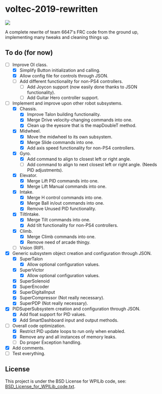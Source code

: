 # voltec-2019-rewritten

<p align="left"><a href="https://github.com/pacoito123/voltec-2019-rewritten" target="_blank"><img src="https://repository-images.githubusercontent.com/184450787/736f4f80-80c8-11e9-975d-573e3fdaae6a"></a></p>

A complete rewrite of team 6647's FRC code from the ground up, implementing many tweaks and cleaning things up.

## To do (for now)

- [ ] Improve OI class.
	- [X] Simplify Button initialization and calling.
	- [X] Allow config file for controls through JSON.
	- [ ] Add different functionality for non-PS4 controllers.
		- [ ] Add Joycon support (now easily done thanks to JSON functionality).
		- [ ] Add Guitar Hero controller support.
- [ ] Implement and improve upon other robot subsystems.
	- [X] Chassis.
		- [X] Improve Talon building functionality.
		- [X] Merge Drive velocity-changing commands into one.
		- [X] Clean up the eyesore that is the mapDoubleT method.
	- [X] Midwheel.
		- [X] Move the midwheel to its own subsystem.
		- [X] Merge Slide commands into one.
		- [X] Add axis speed functionality for non-PS4 controllers.
	- [X] Gyro.
		- [X] Add command to align to closest left or right angle.
		- [ ] Add command to align to next closest left or right angle. (Needs PID adjustments).
	- [X] Elevator.
		- [X] Merge Lift PID commands into one.
		- [X] Merge Lift Manual commands into one.
	- [X] Intake.
		- [X] Merge H control commands into one.
		- [X] Merge Ball in/out commands into one.
		- [X] Remove Unused PID functionality.
	- [X] TiltIntake.
		- [X] Merge Tilt commands into one.
		- [X] Add tilt functionality for non-PS4 controllers.
	- [X] Climb.
		- [X] Merge Climb commands into one.
		- [X] Remove need of arcade thingy.
	- [ ] Vision (RIP).
- [X] Generic subsystem object creation and configuration through JSON.
	- [X] SuperTalon
		- [X] Allow optional configuration values.
	- [X] SuperVictor
		- [X] Allow optional configuration values.
	- [X] SuperSolenoid
	- [X] SuperEncoder
	- [X] SuperDigitalInput
	- [X] SuperCompressor (Not really necessary).
	- [X] SuperPDP (Not really necessary).
- [X] PIDSuperSubsystem creation and configuration through JSON.
	- [X] Add float support for PID values.
	- [X] Add SmartDashboard input and output methods.
- [ ] Overall code optimization.
	- [X] Restrict PID update loops to run only when enabled.
	- [X] Remove any and all instances of memory leaks.
	- [ ] Do proper Exception handling.
- [X] Add comments.
- [ ] Test everything.

## License

This project is under the BSD License for WPILib code, see: [BSD_License_for_WPILib_code.txt](BSD_License_for_WPILib_code.txt).

